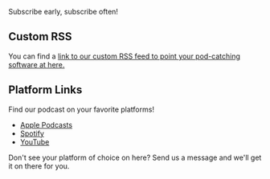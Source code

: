 Subscribe early, subscribe often!

## Custom RSS 

You can find a [link to our custom RSS feed to point your pod-catching software at here.](https://grogpod.zone/feed.xml)


## Platform Links
Find our podcast on your favorite platforms!

* [Apple Podcasts](https://podcasts.apple.com/us/podcast/grogpod/id1650474911)
* [Spotify](https://open.spotify.com/show/655SEhPUWIC77oO3hILe0b)
* [YouTube](https://www.youtube.com/@grogpod_roguelike_podcast)

Don't see your platform of choice on here? Send us a message and we'll get it on there for you.
